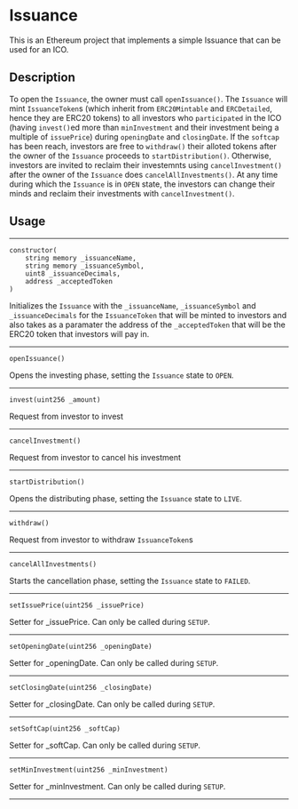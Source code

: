 # Issuance

This is an Ethereum project that implements a simple Issuance that can be used for an ICO.

## Description

To open the `Issuance`, the owner must call `openIssuance()`.
The `Issuance` will mint `IssuanceToken`s (which inherit from `ERC20Mintable` and `ERCDetailed`, hence they are ERC20 tokens) to all investors who `participated` in the ICO (having `invest()`ed more than `minInvestment` and their investment being a multiple of `issuePrice`) during `openingDate` and `closingDate`.
If the `softcap` has been reach, investors are free to `withdraw()` their alloted tokens after the owner of the `Issuance` proceeds to `startDistribution()`.
Otherwise, investors are invited to reclaim their investemnts using `cancelInvestment()` after the owner of the `Issuance` does `cancelAllInvestments()`.
At any time during which the `Issuance` is in `OPEN` state, the investors can change their minds and reclaim their investments with `cancelInvestment()`.

## Usage
---
```
constructor(
    string memory _issuanceName,
    string memory _issuanceSymbol,
    uint8 _issuanceDecimals,
    address _acceptedToken
)
```
Initializes the `Issuance` with the `_issuanceName`, `_issuanceSymbol` and `_issuanceDecimals` for the `IssuanceToken` that will be minted to investors and also takes as a paramater the address of the `_acceptedToken` that will be the ERC20 token that investors will pay in.

---
```
openIssuance()
```
Opens the investing phase, setting the `Issuance` state to `OPEN`.

---

```
invest(uint256 _amount)
```
Request from investor to invest

---

```
cancelInvestment()
```
Request from investor to cancel his investment

---

```
startDistribution()
```
Opens the distributing phase, setting the `Issuance` state to `LIVE`.

---

```
withdraw()
```
Request from investor to withdraw `IssuanceToken`s

---

```
cancelAllInvestments()
```
Starts the cancellation phase, setting the `Issuance` state to `FAILED`.

---

```
setIssuePrice(uint256 _issuePrice)
```
Setter for _issuePrice. Can only be called during `SETUP`.

---

```
setOpeningDate(uint256 _openingDate)
```
Setter for _openingDate. Can only be called during `SETUP`.

---

```
setClosingDate(uint256 _closingDate)
```
Setter for _closingDate. Can only be called during `SETUP`.

---

```
setSoftCap(uint256 _softCap)
```
Setter for _softCap. Can only be called during `SETUP`.

---

```
setMinInvestment(uint256 _minInvestment)
```
Setter for _minInvestment. Can only be called during `SETUP`.

---
